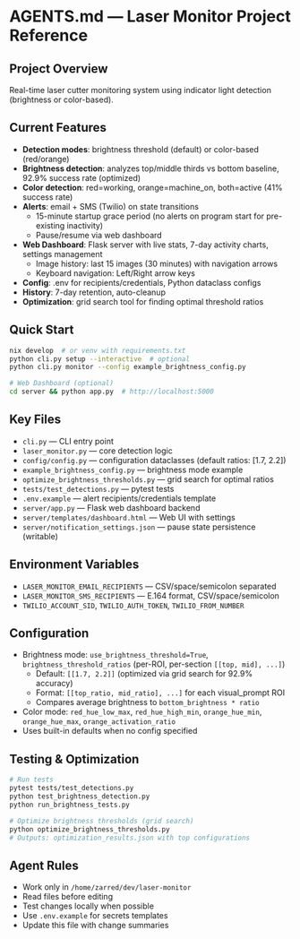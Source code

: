 # AGENTS.md — Laser Monitor Project Reference

## Project Overview
Real-time laser cutter monitoring system using indicator light detection (brightness or color-based).

## Current Features
- **Detection modes**: brightness threshold (default) or color-based (red/orange)
- **Brightness detection**: analyzes top/middle thirds vs bottom baseline, 92.9% success rate (optimized)
- **Color detection**: red=working, orange=machine_on, both=active (41% success rate)
- **Alerts**: email + SMS (Twilio) on state transitions
  - 15-minute startup grace period (no alerts on program start for pre-existing inactivity)
  - Pause/resume via web dashboard
- **Web Dashboard**: Flask server with live stats, 7-day activity charts, settings management
  - Image history: last 15 images (30 minutes) with navigation arrows
  - Keyboard navigation: Left/Right arrow keys
- **Config**: .env for recipients/credentials, Python dataclass configs
- **History**: 7-day retention, auto-cleanup
- **Optimization**: grid search tool for finding optimal threshold ratios

## Quick Start
```bash
nix develop  # or venv with requirements.txt
python cli.py setup --interactive  # optional
python cli.py monitor --config example_brightness_config.py

# Web Dashboard (optional)
cd server && python app.py  # http://localhost:5000
```

## Key Files
- `cli.py` — CLI entry point
- `laser_monitor.py` — core detection logic
- `config/config.py` — configuration dataclasses (default ratios: [1.7, 2.2])
- `example_brightness_config.py` — brightness mode example
- `optimize_brightness_thresholds.py` — grid search for optimal ratios
- `tests/test_detections.py` — pytest tests
- `.env.example` — alert recipients/credentials template
- `server/app.py` — Flask web dashboard backend
- `server/templates/dashboard.html` — Web UI with settings
- `server/notification_settings.json` — pause state persistence (writable)

## Environment Variables
- `LASER_MONITOR_EMAIL_RECIPIENTS` — CSV/space/semicolon separated
- `LASER_MONITOR_SMS_RECIPIENTS` — E.164 format, CSV/space/semicolon
- `TWILIO_ACCOUNT_SID`, `TWILIO_AUTH_TOKEN`, `TWILIO_FROM_NUMBER`

## Configuration
- Brightness mode: `use_brightness_threshold=True`, `brightness_threshold_ratios` (per-ROI, per-section `[[top, mid], ...]`)
  - Default: `[[1.7, 2.2]]` (optimized via grid search for 92.9% accuracy)
  - Format: `[[top_ratio, mid_ratio], ...]` for each visual_prompt ROI
  - Compares average brightness to `bottom_brightness * ratio`
- Color mode: `red_hue_low_max`, `red_hue_high_min`, `orange_hue_min`, `orange_hue_max`, `orange_activation_ratio`
- Uses built-in defaults when no config specified

## Testing & Optimization
```bash
# Run tests
pytest tests/test_detections.py
python test_brightness_detection.py
python run_brightness_tests.py

# Optimize brightness thresholds (grid search)
python optimize_brightness_thresholds.py
# Outputs: optimization_results.json with top configurations
```

## Agent Rules
- Work only in `/home/zarred/dev/laser-monitor`
- Read files before editing
- Test changes locally when possible
- Use `.env.example` for secrets templates
- Update this file with change summaries
